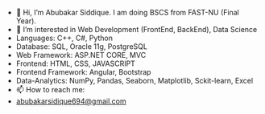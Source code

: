 - 👋 Hi, I’m Abubakar Siddique. I am doing BSCS from FAST-NU (Final Year). 
- 👀 I’m interested in Web Development (FrontEnd, BackEnd), Data Science
- Languages: C++, C#, Python
- Database: SQL, Oracle 11g, PostgreSQL
- Web Framework: ASP.NET CORE, MVC
- Frontend: HTML, CSS, JAVASCRIPT
- Frontend Framework: Angular, Bootstrap
- Data-Analytics: NumPy, Pandas, Seaborn, Matplotlib, Sckit-learn, Excel
- 📫 How to reach me:
- abubakarsidique694@gmail.com
